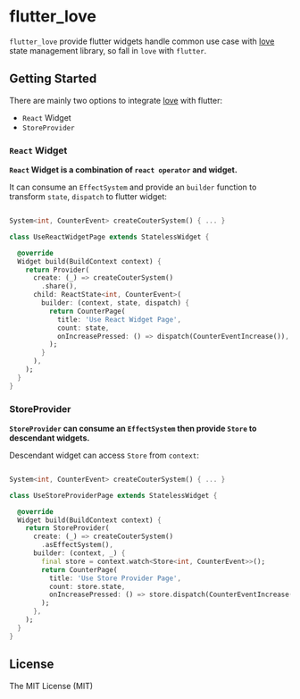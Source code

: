 # flutter_love

`flutter_love` provide flutter widgets handle common use case with [love] state management library, so fall in `love` with `flutter`.

## Getting Started

There are mainly two options to integrate [love] with flutter:

* `React` Widget
* `StoreProvider` 

### `React` Widget

**`React` Widget is a combination of `react operator` and widget.**

It can consume an `EffectSystem` and provide an `builder` function to transform `state`, `dispatch` to flutter widget:

```dart

System<int, CounterEvent> createCouterSystem() { ... }

class UseReactWidgetPage extends StatelessWidget {

  @override
  Widget build(BuildContext context) {
    return Provider(
      create: (_) => createCouterSystem()
        .share(),
      child: ReactState<int, CounterEvent>(
        builder: (context, state, dispatch) {
          return CounterPage(
            title: 'Use React Widget Page',
            count: state,
            onIncreasePressed: () => dispatch(CounterEventIncrease()),
          );
        }
      ),
    );
  }
}

```

### StoreProvider

**`StoreProvider` can consume an  `EffectSystem` then provide `Store` to descendant widgets.**

Descendant widget can access `Store` from `context`:

```dart

System<int, CounterEvent> createCouterSystem() { ... }

class UseStoreProviderPage extends StatelessWidget {

  @override
  Widget build(BuildContext context) {
    return StoreProvider(
      create: (_) => createCouterSystem()
        .asEffectSystem(),
      builder: (context, _) {
        final store = context.watch<Store<int, CounterEvent>>();
        return CounterPage(
          title: 'Use Store Provider Page', 
          count: store.state, 
          onIncreasePressed: () => store.dispatch(CounterEventIncrease())
        );
      },
    );
  }
}

```

## License

The MIT License (MIT)

[love]:https://pub.dev/packages/love/versions/0.1.0-beta.2